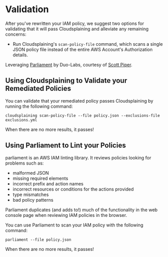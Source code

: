 # Validation

After you've rewritten your IAM policy, we suggest two options for validating that it will pass Cloudsplaining and alleviate any remaining concerns:

* Run Cloudsplaining's `scan-policy-file` command, which scans a single JSON policy file instead of the entire AWS Account's Authorization details.

Leveraging [Parliament](https://github.com/duo-labs/parliament/) by Duo-Labs, courtesy of [Scott Piper](https://twitter.com/0xdabbad00).

## Using Cloudsplaining to Validate your Remediated Policies

You can validate that your remediated policy passes Cloudsplaining by running the following command:

```cloudsplaining scan-policy-file --file policy.json --exclusions-file exclusions.yml```

When there are no more results, it passes!

## Using Parliament to Lint your Policies

parliament is an AWS IAM linting library. It reviews policies looking for problems such as:

* malformed JSON
* missing required elements
* incorrect prefix and action names
* incorrect resources or conditions for the actions provided
* type mismatches
* bad policy patterns

Parliament duplicates (and adds to!) much of the functionality in the web console page when reviewing IAM policies in the browser.

You can use Parliament to scan your IAM policy with the following command:

```parliament --file policy.json```

When there are no more results, it passes!
